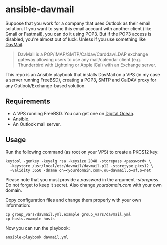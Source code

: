 # ansible-davmail

Suppose that you work for a company that uses Outlook as their email solution.
If you want to sync this email account with another client (like Gmail or
Fastmail), you can do it using POP3. But if the POP3 access is disabled, you're
almost out of luck. Unless if you use something like [DavMail][davmail].

> DavMail is a POP/IMAP/SMTP/Caldav/Carddav/LDAP exchange gateway allowing users
> to use any mail/calendar client (e.g. Thunderbird with Lightning or Apple
> iCal) with an Exchange server.

This repo is an Ansible playbook that installs DavMail on a VPS (in my case a
server running FreeBSD), creating a POP3, SMTP and CalDAV proxy for any
Outlook/Exchange-based solution.

## Requirements

* A VPS running FreeBSD. You can get one on [Digital Ocean][referral].
* [Ansible][ansible].
* An Outlook mail server.

## Usage

Run the following command (as root on your VPS) to create a PKCS12 key:

```
keytool -genkey -keyalg rsa -keysize 2048 -storepass <password> \
  -keystore /usr/local/etc/davmail/davmail.p12 -storetype pkcs12 \
  -validity 3650 -dname cn=<yourdomain.com>,ou=davmail,o=sf,o=net
```

Please note that you must provide a _password_ in the argument _-storepass_.
Do not forget to keep it secret. Also change _yourdomain.com_ with your
own domain.

Copy configuration files and change them properly with your own information:

```
cp group_vars/davmail.yml.example group_vars/davmail.yml
cp hosts.example hosts
```

Now you can run the playbook:

```
ansible-playbook davmail.yml
```

[davmail]: http://davmail.sourceforge.net/
[referral]: https://www.digitalocean.com/?refcode=32f57d59d5c4
[ansible]: http://docs.ansible.com/index.html
